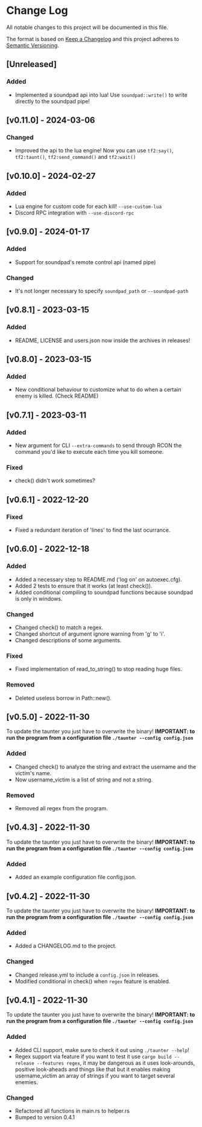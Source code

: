 # Change Log
All notable changes to this project will be documented in this file.
 
The format is based on [Keep a Changelog](http://keepachangelog.com/)
and this project adheres to [Semantic Versioning](http://semver.org/).
 
## [Unreleased]

### Added
- Implemented a soundpad api into lua! Use `soundpad::write()` to write directly to the soundpad pipe!

## [v0.11.0] - 2024-03-06

### Changed
- Improved the api to the lua engine! Now you can use `tf2:say()`, `tf2:taunt()`, `tf2:send_command()` and `tf2:wait()`

## [v0.10.0] - 2024-02-27

### Added 
- Lua engine for custom code for each kill! `--use-custom-lua`
- Discord RPC integration with `--use-discord-rpc`

## [v0.9.0] - 2024-01-17

### Added

- Support for soundpad's remote control api (named pipe)

### Changed

- It's not longer necessary to specify `soundpad_path` or `--soundpad-path`

## [v0.8.1] - 2023-03-15

### Added

- README, LICENSE and users.json now inside the archives in releases! 

## [v0.8.0] - 2023-03-15

### Added

- New conditional behaviour to customize what to do when a certain enemy is killed. (Check README)

## [v0.7.1] - 2023-03-11

### Added

- New argument for CLI `--extra-commands` to send through RCON the command you'd like to execute each time you kill someone.

### Fixed

- check() didn't work sometimes?

## [v0.6.1] - 2022-12-20

### Fixed

- Fixed a redundant iteration of 'lines' to find the last ocurrance.

## [v0.6.0] - 2022-12-18

### Added

- Added a necessary step to README.md ('log on' on autoexec.cfg).
- Added 2 tests to ensure that it works (at least check()).
- Added conditional compiling to soundpad functions because soundpad is only in windows.

### Changed

- Changed check() to match a regex.
- Changed shortcut of argument ignore warning from 'g' to 'i'.
- Changed descriptions of some arguments.

### Fixed

- Fixed implementation of read_to_string() to stop reading huge files.

### Removed

- Deleted useless borrow in Path::new().

## [v0.5.0] - 2022-11-30
 
To update the taunter you just have to overwrite the binary!
**IMPORTANT: to run the program from a configuration file `./taunter --config config.json`**
 
### Added

- Changed check() to analyze the string and extract the username and the victim's name.
- Now username_victim is a list of string and not a string.

### Removed

- Removed all regex from the program.

## [v0.4.3] - 2022-11-30
 
To update the taunter you just have to overwrite the binary!
**IMPORTANT: to run the program from a configuration file `./taunter --config config.json`**
 
### Added

- Added an example configuration file config.json.

## [v0.4.2] - 2022-11-30
 
To update the taunter you just have to overwrite the binary!
**IMPORTANT: to run the program from a configuration file `./taunter --config config.json`**
 
### Added

- Added a CHANGELOG.md to the project.

### Changed

- Changed release.yml to include a `config.json` in releases.
- Modified conditional in check() when `regex` feature is enabled.

## [v0.4.1] - 2022-11-30
  
To update the taunter you just have to overwrite the binary!
**IMPORTANT: to run the program from a configuration file `./taunter --config config.json`**

### Added

- Added CLI support, make sure to check it out using `./taunter --help`!
- Regex support via feature if you want to test it use `cargo build --release --features regex`, it may be dangerous as it uses look-arounds, positive look-aheads and things like that but it enables making username_victim an array of strings if you want to target several enemies.

### Changed
  
- Refactored all functions in main.rs to helper.rs
- Bumped to version 0.4.1